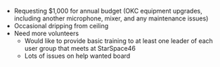* Requesting $1,000 for annual budget (OKC equipment upgrades, including another microphone, mixer, and any maintenance issues)
* Occasional dripping from ceiling
* Need more volunteers
  * Would like to provide basic training to at least one leader of each user group that meets at StarSpace46
  * Lots of issues on help wanted board